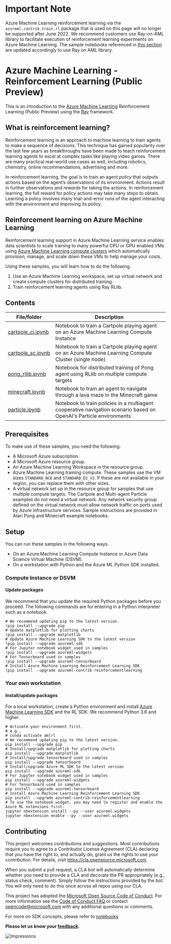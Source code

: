 
# Important Note
Azure Machine Learning reinforcement learning via the `azureml.contrib.train.rl` package that is used on this page will no longer be supported after June 2022. We recommend customers use Ray-on-AML library to facilitate execution of reinforcement learning experiments on Azure Machine Learning. The sample notebooks referenced in [this section](#contents) are updated accordingly to use Ray on AML library.

# Azure Machine Learning - Reinforcement Learning (Public Preview)

<!-- 
Guidelines on README format: https://review.docs.microsoft.com/help/onboard/admin/samples/concepts/readme-template?branch=master

Guidance on onboarding samples to docs.microsoft.com/samples: https://review.docs.microsoft.com/help/onboard/admin/samples/process/onboarding?branch=master

Taxonomies for products and languages: https://review.docs.microsoft.com/new-hope/information-architecture/metadata/taxonomies?branch=master
-->

This is an introduction to the [Azure Machine Learning](https://docs.microsoft.com/en-us/azure/machine-learning/service/) Reinforcement Learning (Public Preview) using the [Ray](https://github.com/ray-project/ray/) framework.

## What is reinforcement learning?

Reinforcement learning is an approach to machine learning to train agents to make a sequence of decisions.  This technique has gained popularity over the last few years as breakthroughs have been made to teach reinforcement learning agents to excel at complex tasks like playing video games.  There are many practical real-world use cases as well, including robotics, chemistry, online recommendations, advertising and more.

In reinforcement learning, the goal is to train an agent *policy* that outputs actions based on the agent’s observations of its environment.  Actions result in further observations and *rewards* for taking the actions.  In reinforcement learning, the full reward for policy actions may take many steps to obtain.  Learning a policy involves many trial-and-error runs of the agent interacting with the environment and improving its policy. 

## Reinforcement learning on Azure Machine Learning

Reinforcement learning support in Azure Machine Learning service enables data scientists to scale training to many powerful CPU or GPU enabled VMs using [Azure Machine Learning compute clusters](https://docs.microsoft.com/en-us/azure/machine-learning/how-to-set-up-training-targets#amlcompute) which automatically provision, manage, and scale down these VMs to help manage your costs.

Using these samples, you will learn how to do the following.

1. Use an Azure Machine Learning workspace, set up virtual network and create compute clusters for distributed training.
2. Train reinforcement learning agents using Ray RLlib.

## Contents

| File/folder       | Description                                |
|-------------------|--------------------------------------------|
| [cartpole_ci.ipynb](cartpole-on-compute-instance/cartpole_ci.ipynb)  | Notebook to train a Cartpole playing agent on an Azure Machine Learning Compute Instance |
| [cartpole_sc.ipynb](cartpole-on-single-compute/cartpole_sc.ipynb)  | Notebook to train a Cartpole playing agent on an Azure Machine Learning Compute Cluster (single node) |
| [pong_rllib.ipynb](atari-on-distributed-compute/pong_rllib.ipynb)   | Notebook for distributed training of Pong agent using RLlib on multiple compute targets |
| [minecraft.ipynb](minecraft-on-distributed-compute/minecraft.ipynb)   | Notebook to train an agent to navigate through a lava maze in the Minecraft game |
| [particle.ipynb](multiagent-particle-envs/particle.ipynb)  | Notebook to train policies in a multiagent cooperative navigation scenario based on OpenAI's Particle environments |

## Prerequisites

To make use of these samples, you need the following.

* A Microsoft Azure subscription.
* A Microsoft Azure resource group.
* An Azure Machine Learning Workspace in the resource group.
* Azure Machine Learning training compute. These samples use the VM sizes `STANDARD_NC6` and `STANDARD_D2_V2`.  If these are not available in your region,
you can replace them with other sizes.
* A virtual network set up in the resource group for samples that use multiple compute targets.  The Cartpole and Multi-agent Particle examples do not need a virtual network. Any network security group defined on the virtual network must allow network traffic on ports used by Azure infrastructure services. Sample instructions are provided in Atari Pong and Minecraft example notebooks.


## Setup

You can run these samples in the following ways.

* On an Azure Machine Learning Compute Instance or Azure Data Science Virtual Machine (DSVM).
* On a workstation with Python and the Azure ML Python SDK installed.

### Compute Instance or DSVM
#### Update packages


We recommend that you update the required Python packages before you proceed. The following commands are for entering in a Python interpreter such as a notebook.

```shell
# We recommend updating pip to the latest version.
!pip install --upgrade pip
# Update matplotlib for plotting charts
!pip install --upgrade matplotlib
# Update Azure Machine Learning SDK to the latest version
!pip install --upgrade azureml-sdk
# For Jupyter notebook widget used in samples
!pip install --upgrade azureml-widgets
# For Tensorboard used in samples
!pip install --upgrade azureml-tensorboard
# Install Azure Machine Learning Reinforcement Learning SDK
!pip install --upgrade azureml-contrib-reinforcementlearning
```

### Your own workstation
#### Install/update packages

For a local workstation, create a Python environment and install [Azure Machine Learning SDK](https://docs.microsoft.com/en-us/python/api/overview/azure/ml/install?view=azure-ml-py) and the RL SDK. We recommend Python 3.6 and higher.

```shell
# Activate your environment first.
# e.g.,
# conda activate amlrl
# We recommend updating pip to the latest version.
pip install --upgrade pip
# Install/upgrade matplotlib for plotting charts
pip install --upgrade matplotlib
# Install/upgrade tensorboard used in samples
pip install --upgrade tensorboard
# Install/upgrade Azure ML SDK to the latest version
pip install --upgrade azureml-sdk
# For Jupyter notebook widget used in samples
pip install --upgrade azureml-widgets
# For Tensorboard used in samples
pip install --upgrade azureml-tensorboard
# Install Azure Machine Learning Reinforcement Learning SDK
pip install --upgrade azureml-contrib-reinforcementlearning
# To use the notebook widget, you may need to register and enable the Azure ML extensions first.
jupyter nbextension install --py --user azureml.widgets
jupyter nbextension enable --py --user azureml.widgets
```

## Contributing

This project welcomes contributions and suggestions.  Most contributions require you to agree to a
Contributor License Agreement (CLA) declaring that you have the right to, and actually do, grant us
the rights to use your contribution. For details, visit https://cla.opensource.microsoft.com.

When you submit a pull request, a CLA bot will automatically determine whether you need to provide
a CLA and decorate the PR appropriately (e.g., status check, comment). Simply follow the instructions
provided by the bot. You will only need to do this once across all repos using our CLA.

This project has adopted the [Microsoft Open Source Code of Conduct](https://opensource.microsoft.com/codeofconduct/).
For more information see the [Code of Conduct FAQ](https://opensource.microsoft.com/codeofconduct/faq/) or
contact [opencode@microsoft.com](mailto:opencode@microsoft.com) with any additional questions or comments.

For more on SDK concepts, please refer to [notebooks](https://github.com/Azure/MachineLearningNotebooks).

**Please let us know your [feedback](https://github.com/Azure/MachineLearningNotebooks/labels/Reinforcement%20Learning).**

 

![Impressions](https://PixelServer20190423114238.azurewebsites.net/api/impressions/MachineLearningNotebooks/how-to-use-azureml/reinforcement-learning/README.png)